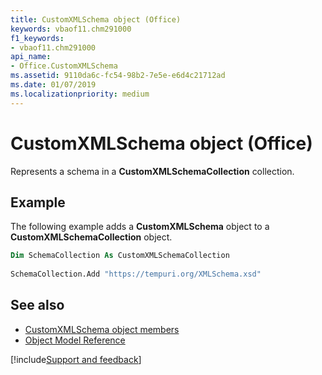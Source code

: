 ```yaml
---
title: CustomXMLSchema object (Office)
keywords: vbaof11.chm291000
f1_keywords:
- vbaof11.chm291000
api_name:
- Office.CustomXMLSchema
ms.assetid: 9110da6c-fc54-98b2-7e5e-e6d4c21712ad
ms.date: 01/07/2019
ms.localizationpriority: medium
---
```



# CustomXMLSchema object (Office)

Represents a schema in a **CustomXMLSchemaCollection** collection.


## Example

The following example adds a **CustomXMLSchema** object to a **CustomXMLSchemaCollection** object.


```vb
Dim SchemaCollection As CustomXMLSchemaCollection 
 
SchemaCollection.Add "https://tempuri.org/XMLSchema.xsd" 

```


## See also

- [CustomXMLSchema object members](overview/library-reference/customxmlschema-members-office.md)
- [Object Model Reference](overview/Library-Reference/reference-object-library-reference-for-office.md)

[!include[Support and feedback](~/includes/feedback-boilerplate.md)]